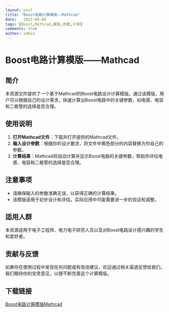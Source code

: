 ```yaml
---
layout: post
title: "Boost电路计算模版——Mathcad"
date:   2022-09-09
tags: [Boost,Mathcad,模版,参数,计算]
comments: true
author: admin
---
```

# Boost电路计算模版——Mathcad

## 简介
本资源文件提供了一个基于Mathcad的Boost电路设计计算模版。通过该模版，用户可以根据自己的设计需求，快速计算出Boost电路中的关键参数，如电感、电容和二极管的选择是否合理。

## 使用说明
1. **打开Mathcad文件**：下载并打开提供的Mathcad文件。
2. **输入设计参数**：根据你的设计要求，将文件中黄色部分的内容替换为你自己的参数。
3. **计算结果**：Mathcad将自动计算并显示Boost电路的关键参数，帮助你评估电感、电容和二极管的选择是否合理。

## 注意事项
- 请确保输入的参数准确无误，以获得正确的计算结果。
- 该模版适用于初步设计和评估，实际应用中可能需要进一步的验证和调整。

## 适用人群
本资源适用于电子工程师、电力电子研究人员以及对Boost电路设计感兴趣的学生和爱好者。

## 贡献与反馈
如果你在使用过程中发现任何问题或有改进建议，欢迎通过相关渠道反馈给我们。我们期待你的宝贵意见，以便不断完善这个计算模版。

## 下载链接

[Boost电路计算模版Mathcad](https://pan.quark.cn/s/8f4bb69700b2)
